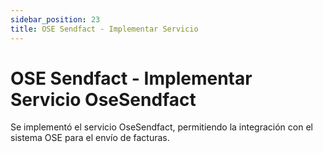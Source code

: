 ```yaml
---
sidebar_position: 23
title: OSE Sendfact - Implementar Servicio
---
```


# OSE Sendfact - Implementar Servicio OseSendfact

Se implementó el servicio OseSendfact, permitiendo la integración con el sistema OSE para el envío de facturas.
